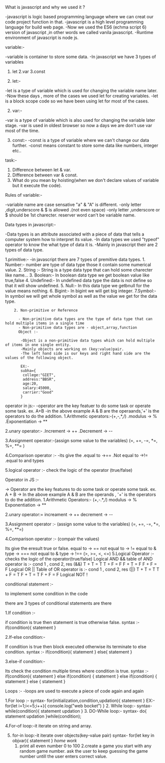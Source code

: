 What is javascript and why we used it ?

-javascript is logic based programming language where we can creat our code project function in that.
-javascript is a high level programming language for build web page.
-Now we used the ES6 (echma script 6) version of javascript ,in other words we called vanila javascript.
-Runtime environment of javascript is node js.

variable:-

-variable is container to store some data.
-In javascript we have 3 types of variables
1. let
2.var
3.const

1. let:-

-let is a type of variable which is used for changing the variable name later.
-Now these days , more of the cases we used let for creating variables.
-let is a block scope code so we have been using let for most of the cases.

2. var:-

-var is a type of variable which is also used for changing the variable later stage.
-var is used in oldest browser so now a days we are don't use var most of the time.

3. const:-
-const is a type of variable where we can't change our data further.
-const means constant to store some data like numbers, integer etc..


task:-
1. Difference between let & var.
2. Difference between var & const.
3. What do you mean by hoisting(when we don't declare values of variable but it execute the code).


Rules of variable:-

 -variable name are case sensative "a" & "A" is different.
 -only letter ,digit,underscore & $ is allowed .(not even space)
 -only letter ,underscore or $ should be 1st charecter.
 reserver word can't be variable name.

 Data types in javascript:-

 -Data types is an attribute associated with a piece of data that tells a computer system how to interpret its value.
 -In data types we used "typeof" operator to know the what type of data it is.
 -Mainly in javascript their are 2 types of data type.

 1.primitive:-
    -in javascript there are 7 types of premitive data types.
        1. Number:- number are type of data type those it contain some numerical value.
        2. String :- String is a type data type that can hold some charecter like name...
        3. Boolean:- In boolean data type we get boolean value like true,false
        4. Undefined:- In undefined data type the data is not define so that it will show undefined.
        5. Null:- In this data type we getbnull for the value means nothing.
        6. Bigint:- In bigint we will get big integer.
        7.Symbol:- In symbol we will get whole symbol as well as the value we get for the data type.

        2. Non-primitive or Reference

          - Non-primitive data types are the type of data type that can hold multiple items in a single time
          - Non-primitive data types are - object,array,function
          Object :-

           -Object is a non-primitive data types which can hold multiple of items in one single entity.
           -Mainly objects are working on (key:value)pair.
           -The left hand side is our keys and right hand side are the values of the following object.

           EX:-
           subha={
            college:"GIET",
            address:"BBSR",
            age:20,
            salary:45000,
            carrier:"Good"
           }



operator in js:-
-operator are the key featuer to do some task or operate some task.
ex. A+B
-in the above example A & B are the operaands,'+' is the operators to do the addition.
1.Arithmetic operators:-(+,-,*,/)
  .modulus -> %
  .Exponentiation -> **

2.unary operator:-
   .Increment -> ++ 
   .Decrement -> --

 3.Assignment operator:-(assign some value to the variables)
 (=, +=, -=, *=, %=, **= )  


4.Comparison operator :-
  -its give the 
  .equal to ->==
  .Not equal to ->!=
  .equal to and types


5.logical operator :- check the logic of the operator (true/false)
 


 Operator in JS :-

-> Operator are the key features to do some task or operate some task.
ex. A + B
-> In the above example A & B are the operands , '+' is the operators to do the addition.
1.Arithmetic Operators:- (+,-.*,/)
 modulus -> % 
 Exponentiation -> **

2.unary operator:= increament -> ++ decrement -> --

3.Assignment operator :- (assign some value to the variables) (=, +=, -=, *=, %=, **=)

4.Comparison operator :- (compair the values)

Its give the eresult true or false.
equal to -> == 
not equal to -> != 
equal to & type -> ===
not equal to & type -> !== (>, >=, <, <=)
5.Logical Operator :- checks the logic of the operator(true/false) Logical AND && table of AND operator is :- cond 1 , cond 2, res (&&)
 T + T = T
 T + F = F
 F + T = F
 F + F = F
    Logical OR || Table of OR operator is :- cond 1 , cond 2, res (||)
      T + T = T
      T + F = T
      F + T = T
      F + F = F
    Logical NOT !

conditional statement :-

to implement some condition in the code

there are 3 types of conditional statements are there

1.If condition :-

if condition is true then statement is true otherwise false. 
syntax :- if(condition){ statement }

2.If-else condition:-

If condition is true then block executed otherwise its terminate to else condition.
 syntax :- if(condition){ statement } else{ statement }

3.else-if condition:-

Its check the condition multiple times where condition is true.
 syntax :- if(condition){ statement } else if(condition) { statement } else if(condition) { statement } else { statement }




Loops :-
-loops are used to execute a piece of code again and again

1.For loop :-
syntax- for(initialization,condition,updation){
 statement
}
EX:-
for(let i=1;i<=5;i++){
  console.log("web bocket")
}
2. While loop:-
syntax-
while(condition){
  statement
  updation
}
3. DO-While loop:-
syntax-
do{
  statement
  updation
}while(condition);

4.For-of loop:-it iterate on string and array.

5. for-in loop:-it iterate over objects(key-value pair)
syntax-
for(let key in objvar){
  statement
}
   *home work*
   1. print all even number 0 to 100
   2.create a game you start with any random game number. ask the user to keep guessing the game number untill the user enters correct value.

















